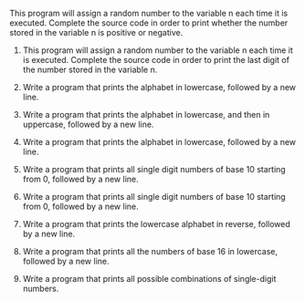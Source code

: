 This program will assign a random number to the variable n each time it is executed. Complete the source code in order to print whether the number stored in the variable n is positive or negative.

1. This program will assign a random number to the variable n each time it is executed. Complete the source code in order to print the last digit of the number stored in the variable n.

2. Write a program that prints the alphabet in lowercase, followed by a new line.

3. Write a program that prints the alphabet in lowercase, and then in uppercase, followed by a new line.

4. Write a program that prints the alphabet in lowercase, followed by a new line.

5. Write a program that prints all single digit numbers of base 10 starting from 0, followed by a new line.

6. Write a program that prints all single digit numbers of base 10 starting from 0, followed by a new line.

7. Write a program that prints the lowercase alphabet in reverse, followed by a new line.

8. Write a program that prints all the numbers of base 16 in lowercase, followed by a new line.

9. Write a program that prints all possible combinations of single-digit numbers.

